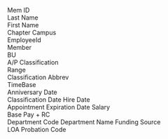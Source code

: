 Mem ID	
Last Name	
First Name	
Chapter	
Campus	
EmployeeId	
Member	
BU	
A/P	
Classification	
Range	
Classification Abbrev	
TimeBase	
Anniversary Date	
Classification Date	
Hire Date	
Appointment Expiration Date	
Salary	
Base Pay + RC	
Department Code	
Department Name	
Funding Source	
LOA	
Probation Code